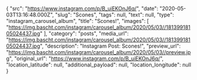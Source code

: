 {
  "src": "https://www.instagram.com/p/B_uiEKOnJ6q/",
  "date": "2020-05-03T13:16:48.000Z",
  "slug": "Scones",
  "tags": null,
  "text": null,
  "type": "instagram_carousel_album",
  "title": "Scones!",
  "images": [
    "https://img.bascht.com/instagram/carousel_album/2020/05/03//18139918105024437.jpg"
  ],
  "category": "posts",
  "media_url": "https://img.bascht.com/instagram/carousel_album/2020/05/03//18139918105024437.jpg",
  "description": "Instagram Post: Scones!",
  "preview_url": "https://img.bascht.com/instagram/carousel_album/2020/05/03//preview.jpg",
  "original_url": "https://www.instagram.com/p/B_uiEKOnJ6q/",
  "location_latitude": null,
  "additional_payload": null,
  "location_longitude": null
}
